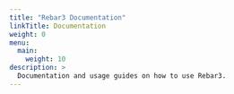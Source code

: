 ```yaml
---
title: "Rebar3 Documentation"
linkTitle: Documentation
weight: 0
menu:
  main:
    weight: 10
description: >
  Documentation and usage guides on how to use Rebar3.
---
```


